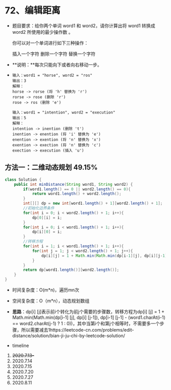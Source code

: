 # 72、编辑距离

- 题目要求：给你两个单词 word1 和 word2，请你计算出将 word1 转换成 word2 所使用的最少操作数 。

  你可以对一个单词进行如下三种操作：

  插入一个字符
  删除一个字符
  替换一个字符

  

- **说明：**每次只能向下或者向右移动一步。

- ```
  输入：word1 = "horse", word2 = "ros"
  输出：3
  解释：
  horse -> rorse (将 'h' 替换为 'r')
  rorse -> rose (删除 'r')
  rose -> ros (删除 'e')
  
  输入：word1 = "intention", word2 = "execution"
  输出：5
  解释：
  intention -> inention (删除 't')
  inention -> enention (将 'i' 替换为 'e')
  enention -> exention (将 'n' 替换为 'x')
  exention -> exection (将 'n' 替换为 'c')
  exection -> execution (插入 'u')
  ```





## 方法一：二维动态规划 49.15%

```java
class Solution {
    public int minDistance(String word1, String word2) {
        if(word1.length() == 0 || word2.length() == 0){
            return word1.length() + word2.length(); 
        }
        int[][] dp = new int[word1.length() + 1][word2.length() + 1];
        //初始化边界条件
        for(int i = 0; i < word2.length() + 1; i++){
            dp[0][i] = i;
        }
        for(int i = 0; i < word1.length() + 1; i++){
            dp[i][0] = i;
        }
        //转移方程
        for(int i = 1; i < word1.length() + 1; i++){
            for(int j = 1; j < word2.length() + 1; j++){
                dp[i][j] = 1 + Math.min(Math.min(dp[i-1][j], dp[i][j-1]), dp[i-1][j-1] - (word1.charAt(i-1) == word2.charAt(j-1) ? 1 : 0));    //这里因为dp[][]表示的是前i个和前j个，所以下标比字符串中下标多加了1。
            }
        }
        return dp[word1.length()][word2.length()];
    }
}
```

- 时间复杂度：O(m*n)，遍历mn次
- 空间复杂度：O（m*n），动态规划数组
- **思路**：dp[i] [j]表示前i个转化为前j个需要的步骤数，转移方程为dp[i] [j] = 1 + Math.min(Math.min(dp[i-1] [j], dp[i] [j-1]), dp[i-1] [j-1] - (word1.charAt(i-1) == word2.charAt(j-1) ? 1 : 0))，其中当第i个和第j个相等时，不需要多一个步骤，所以需要减去1https://leetcode-cn.com/problems/edit-distance/solution/bian-ji-ju-chi-by-leetcode-solution/

- timeline

1. ~~2020.7.13-~~
2. 2020.7.14
3. 2020.7.15
4. 2020.7.20
5. 2020.7.27
6. 2020.8.11